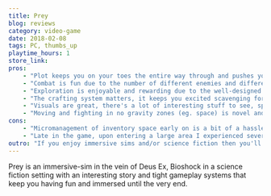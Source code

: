 ```yaml
---
title: Prey
blog: reviews
category: video-game
date: 2018-02-08
tags: PC, thumbs_up
playtime_hours: 1
store_link:
pros:
    - "Plot keeps you on your toes the entire way through and pushes you forward."
    - "Combat is fun due to the number of different enemies and different approaches for tackling them."
    - "Exploration is enjoyable and rewarding due to the well-designed environments filled with well-presented environmental storytelling."
    - "The crafting system matters, it keeps you excited scavenging for resources and encourages you to explore every nook and cranny."
    - "Visuals are great, there's a lot of interesting stuff to see, specifically the near-future tech and the enemies."
    - "Moving and fighting in no gravity zones (eg. space) is novel and feels really good."
cons:
    - "Micromanagement of inventory space early on is a bit of a hassle."
    - "Late in the game, upon entering a large area I experienced severe lag although previously everything was running smoothly (your experience may differ)."
outro: "If you enjoy immersive sims and/or science fiction then you'll most likely enjoy your time spent with Prey."
---
```

Prey is an immersive-sim in the vein of Deus Ex, Bioshock in a science fiction setting with an interesting story and tight gameplay systems that keep you having fun and immersed until the very end.
